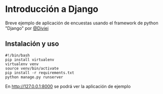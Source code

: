 # Introducción a Django 

Breve ejemplo de aplicación de encuestas usando el framework de python "Django" por [@Diviei](https://twitter.com/Diviei)

## Instalación y uso

```
#!/bin/bash
pip install virtualenv
virtualenv venv
source venv/bin/activate
pip install -r requirements.txt
python manage.py runserver
```

En http://127.0.0.1:8000 se podrá ver la aplicación de ejemplo
